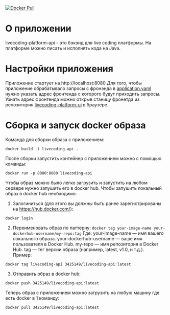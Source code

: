 [![Docker Pull](https://img.shields.io/badge/docker_image-pull-blue)](https://hub.docker.com/repository/docker/3425149/livecoding-api/tags)

# О приложении
livecoding-platform-api - это бэкэнд для live coding платформы. На платформе можно писать и исполнять кода на Java.

# Настройки приложения
Приложение стартует на http://localhost:8080
Для того, чтобы приложение обрабатывало запросы с фронэнда в [application.yaml](src/main/resources/application.yaml) нужно указать адрес 
фронтенда с которого будут приходить запросы. Узнать адрес фронтенда можно открыв станицу фронетда из репозитория [livecoding-platform-ui](https://github.com/ap-konovalov/livecoding-platform-ui) в браузере.

# Сборка и запуск docker образа
Команда для сборки образа с приложением: 
```shell 
docker build -t livecoding-api .
```

После сборки запустить контейнер с приложением можно с помощью команды: 
```shell 
docker run -p 8080:8080 livecoding-api
``` 
Чтобы образ можно было легко загрузить и запустить на любом сервере нужно запушить его в docker hub.
Чтобы запушить локальный образ в docker hub необходимо:
1. Залогиниться (для этого вы должны быть ранее зарегистрированы на https://hub.docker.com/):
```shell 
docker login
```
2. Переименовать образ по паттерну: `docker tag your-image-name your-dockerhub-username/my-repo:tag`
Где:
your-image-name — имя вашего локального образа.
your-dockerhub-username — ваше имя пользователя в Docker Hub.
my-repo — имя репозитория в Docker Hub.
tag — тег версии образа (например, latest, v1.0, и т.д.).<br>
Пример:
```shell
docker tag livecoding-api 3425149/livecoding-api:latest
```
3. Отправить образ в docker hub:
```shell
docker push 3425149/livecoding-api:latest
```
Теперь образ с приложением можно загрузить на любую машину где есть docker в 1 команду:
```shell
docker pull 3425149/livecoding-api:latest
```